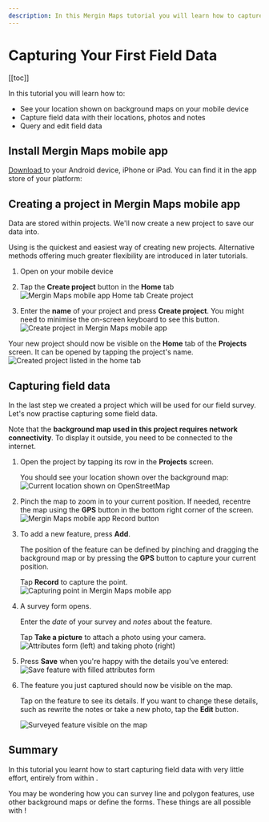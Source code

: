 ```yaml
---
description: In this Mergin Maps tutorial you will learn how to capture field data with their location, photos and notes.
---
```


# Capturing Your First Field Data

[[toc]]

In this tutorial you will learn how to:
* See your location shown on background maps on your mobile device
* Capture field data with their locations, photos and notes
* Query and edit field data

## Install Mergin Maps mobile app
[Download <MobileAppName />](../../setup/install-mobile-app/) to your Android device, iPhone or iPad. You can find it in the app store of your platform:

<AppDownload></AppDownload>

## Creating a project in Mergin Maps mobile app
Data are stored within projects. We'll now create a new project to save our data into.

Using <MobileAppName /> is the quickest and easiest way of creating new projects. Alternative methods offering much greater flexibility are introduced in later tutorials.

1. Open <MobileAppName /> on your mobile device
2. Tap the **Create project** button in the **Home** tab
   ![Mergin Maps mobile app Home tab Create project](./merginmaps-mobile-home-tab-of-projects-screen.jpg "Mergin Maps mobile app Create project")

3. Enter the **name** of your project and press **Create project**. You might need to minimise the on-screen keyboard to see this button.
   ![Create project in Mergin Maps mobile app](./merginmaps-mobile-create-new-project.jpg "Create project button in Mergin Maps mobile app")
   
Your new project should now be visible on the **Home** tab of the **Projects** screen. It can be opened by tapping the project's name.
![Created project listed in the home tab](./merginmaps-mobile-new-project-listed.jpg "Created project listed in the home tab")


## Capturing field data
In the last step we created a project which will be used for our field survey. Let's now practise capturing some field data.

Note that the **background map used in this project requires network connectivity**. To display it outside, you need to be connected to the internet.

1. Open the project by tapping its row in the **Projects** screen. 

   You should see your location shown over the background map:
   ![Current location shown on OpenStreetMap](./merginmaps-mobile-location-shown-on-osm.jpg "Current location shown on OpenStreetMap")

2. Pinch the map to zoom in to your current position. If needed, recentre the map using the **GPS** button in the bottom right corner of the screen.
   ![Mergin Maps mobile app Record button](./merginmaps-mobile-location-zoom.jpg "Mergin Maps mobile app Record button")
   
4. To add a new feature, press **Add**. 

   The position of the feature can be defined by pinching and dragging the background map or by pressing the **GPS** button to capture your current position.
   
   Tap **Record** to capture the point.
   ![Capturing point in Mergin Maps mobile app](./merginmaps-mobile-default-point-position.jpg "Capturing point in Mergin Maps mobile app")

5. A survey form opens. 

   Enter the *date* of your survey and *notes* about the feature. 
   
   Tap **Take a picture** to attach a photo using your camera.
   ![Attributes form (left) and taking photo (right)](./merginmaps-mobile-entering-attributes.jpg "Attributes form (left) and taking photo (right)")

6. Press **Save** when you're happy with the details you've entered:
   ![Save feature with filled attributes form](./merginmaps-mobile-save-feature.jpg "Save feature with filled attributes form")

7. The feature you just captured should now be visible on the map.

   Tap on the feature to see its details. If you want to change these details, such as rewrite the notes or take a new photo, tap the **Edit** button.
   
   ![Surveyed feature visible on the map](./merginmaps-mobile-new-feature-on-map.jpg "Surveyed feature visible on the map")


## Summary
In this tutorial you learnt how to start capturing field data with very little effort, entirely from within <MobileAppName />. 

You may be wondering how you can survey line and polygon features, use other background maps or define the forms. These things are all possible with <MainPlatformNameLink />!

